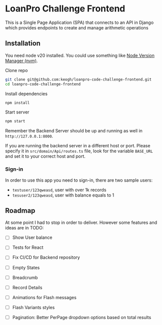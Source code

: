 # LoanPro Challenge Frontend

This is a Single Page Application (SPA) that connects to an API in Django
which provides endpoints to create and manage arithmetic operations

## Installation

You need node v20 installed. You could use something like [Node Version Manager (nvm)](https://github.com/nvm-sh/nvm).

Clone repo
```bash
git clone git@github.com:keogh/loanpro-code-challenge-frontend.git
cd loanpro-code-challenge-frontend
```

Install dependencies

```bash
npm install
```

Start server
```bash
npm start
```

Remember the Backend Server should be up and running as well in `http://127.0.0.1:8000`.

If you are running the backend server in a different host or port.
Please specify it in `src/domain/Api/routes.ts` file, look for the 
variable `BASE_URL` and set it to your correct host and port.

### Sign-in

In order to use this app you need to sign-in, there are two sample users:
- `testuser/123qweasd`, user with over 1k records
- `tesuser2/123qweasd`, user with balance equals to 1

## Roadmap

At some point I had to stop in order to deliver. However some features
and ideas are in TODO:

- [ ] Show User balance
- [ ] Tests for React
- [ ] Fix CI/CD for Backend repository
- [ ] Empty States
- [ ] Breadcrumb
- [ ] Record Details
- [ ] Animations for Flash messages
- [ ] Flash Variants styles
- [ ] Pagination: Better PerPage dropdown options based on total results 

